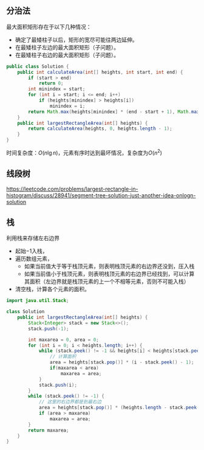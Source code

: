 ## 分治法

最大面积矩形存在于以下几种情况：

- 确定了最矮柱子以后，矩形的宽尽可能往两边延伸。
- 在最矮柱子左边的最大面积矩形（子问题）。
- 在最矮柱子右边的最大面积矩形（子问题）。

```java
public class Solution {
    public int calculateArea(int[] heights, int start, int end) {
        if (start > end)
            return 0;
        int minindex = start;
        for (int i = start; i <= end; i++)
            if (heights[minindex] > heights[i])
                minindex = i;
        return Math.max(heights[minindex] * (end - start + 1), Math.max(calculateArea(heights, start, minindex - 1), calculateArea(heights, minindex + 1, end)));
    }
    public int largestRectangleArea(int[] heights) {
        return calculateArea(heights, 0, heights.length - 1);
    }
}
```

时间复杂度：$O(n\lg n)$，元素有序时达到最坏情况，复杂度为$O(n^2)$

## 线段树

https://leetcode.com/problems/largest-rectangle-in-histogram/discuss/28941/segment-tree-solution-just-another-idea-onlogn-solution

## 栈

利用栈来存储左右边界

- 起始$-1$入栈，
- 遍历数组元素，
  - 如果当前值大于等于栈顶元素，则表明栈顶元素的右边界还没到，压入栈
  - 如果当前值小于栈顶元素，则表明栈顶元素的右边界已经找到，可以计算其面积（左边界就是栈顶元素的上一个不相等元素，否则不可能入栈）
- 清空栈，计算各个元素的面积。

```java
import java.util.Stack;

class Solution 
    public int largestRectangleArea(int[] heights) {
        Stack<Integer> stack = new Stack<>();
        stack.push(-1);

        int maxarea = 0, area = 0;
        for (int i = 0; i < heights.length; i++) {
            while (stack.peek() != -1 && heights[i] < heights[stack.peek()]){
                // 计算面积
                area = heights[stack.pop()] * (i - stack.peek() - 1);
                if(maxarea < area)
                    maxarea = area;
            }
            stack.push(i);
        }
        while (stack.peek() != -1) {
            // 这里的右边界都是到最右边
            area = heights[stack.pop()] * (heights.length - stack.peek() - 1);
            if (area > maxarea)
                maxarea = area;
        }
        return maxarea;
    }
}
```

